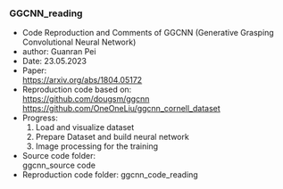 ### GGCNN_reading
- Code Reproduction and Comments of GGCNN (Generative Grasping Convolutional Neural Network)
- author: Guanran Pei
- Date: 23.05.2023
- Paper:  
  https://arxiv.org/abs/1804.05172
- Reproduction code based on:  
  https://github.com/dougsm/ggcnn  
  https://github.com/OneOneLiu/ggcnn_cornell_dataset
- Progress:  
  1. Load and visualize dataset
  2. Prepare Dataset and build neural network
  3. Image processing for the training
- Source code folder:  
  ggcnn_source code
- Reproduction code folder:
  ggcnn_code_reading
